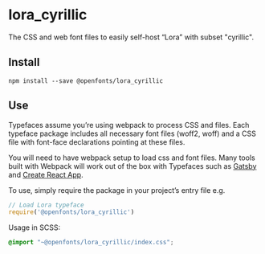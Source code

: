 
# lora_cyrillic

The CSS and web font files to easily self-host “Lora” with subset "cyrillic".

## Install

`npm install --save @openfonts/lora_cyrillic`

## Use

Typefaces assume you’re using webpack to process CSS and files. Each typeface
package includes all necessary font files (woff2, woff) and a CSS file with
font-face declarations pointing at these files.

You will need to have webpack setup to load css and font files. Many tools built
with Webpack will work out of the box with Typefaces such as [Gatsby](https://github.com/gatsbyjs/gatsby)
and [Create React App](https://github.com/facebookincubator/create-react-app).

To use, simply require the package in your project’s entry file e.g.

```javascript
// Load Lora typeface
require('@openfonts/lora_cyrillic')
```

Usage in SCSS:
```scss
@import "~@openfonts/lora_cyrillic/index.css";
```
